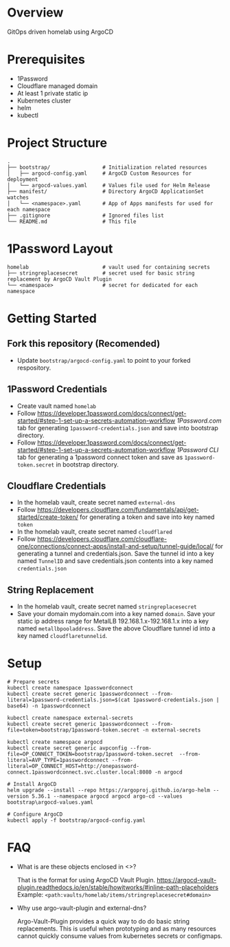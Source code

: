 # Overview
GitOps driven homelab using ArgoCD

# Prerequisites
* 1Password
* Cloudflare managed domain
* At least 1 private static ip
* Kubernetes cluster
* helm
* kubectl

# Project Structure
```
.
├── bootstrap/                 # Initialization related resources
│   ├── argocd-config.yaml     # ArgoCD Custom Resources for deployment
│   └── argocd-values.yaml     # Values file used for Helm Release
├── manifest/                  # Directory ArgoCD ApplicationSet watches
│   └── <namespace>.yaml       # App of Apps manifests for used for each namespace
├── .gitignore                 # Ignored files list
└── README.md                  # This file
```
# 1Password Layout
```
homelab                        # vault used for containing secrets
├── stringreplacesecret        # secret used for basic string replacement by ArgoCD Vault Plugin
└── <namespace>                # secret for dedicated for each namespace
```

# Getting Started
## Fork this repository (Recomended)
* Update `bootstrap/argocd-config.yaml` to point to your forked respository.
## 1Password Credentials
* Create vault named `homelab`
* Follow https://developer.1password.com/docs/connect/get-started/#step-1-set-up-a-secrets-automation-workflow *1Password.com* tab for generating `1password-credentials.json` and save into bootstrap directory.
* Follow https://developer.1password.com/docs/connect/get-started/#step-1-set-up-a-secrets-automation-workflow *1Password CLI* tab for generating a 1password connect token and save as `1password-token.secret` in bootstrap directory.
## Cloudflare Credentials
* In the homelab vault, create secret named `external-dns`
* Follow https://developers.cloudflare.com/fundamentals/api/get-started/create-token/ for generating a token and save into key named `token`
* In the homelab vault, create secret named `cloudflared`
* Follow https://developers.cloudflare.com/cloudflare-one/connections/connect-apps/install-and-setup/tunnel-guide/local/ for generating a tunnel and credentials.json.  Save the tunnel id into a key named `TunnelID` and save credentials.json contents into a key named `credentials.json`
## String Replacement
* In the homelab vault, create secret named `stringreplacesecret`
* Save your domain mydomain.com into a key named `domain`. Save your static ip address range for MetalLB 192.168.1.x-192.168.1.x into a key named `metallbpooladdress`.  Save the above Cloudflare tunnel id into a key named `cloudflaretunnelid`.

# Setup
```
# Prepare secrets
kubectl create namespace 1passwordconnect
kubectl create secret generic 1passwordconnect --from-literal=1password-credentials.json=$(cat 1password-credentials.json | base64) -n 1passwordconnect

kubectl create namespace external-secrets
kubectl create secret generic 1passwordconnect --from-file=token=bootstrap/1password-token.secret -n external-secrets

kubectl create namespace argocd
kubectl create secret generic avpconfig --from-file=OP_CONNECT_TOKEN=bootstrap/1password-token.secret  --from-literal=AVP_TYPE=1passwordconnect --from-literal=OP_CONNECT_HOST=http://onepassword-connect.1passwordconnect.svc.cluster.local:8080 -n argocd

# Install ArgoCD
helm upgrade --install --repo https://argoproj.github.io/argo-helm --version 5.36.1 --namespace argocd argocd argo-cd --values bootstrap\argocd-values.yaml

# Configure ArgoCD
kubectl apply -f bootstrap/argocd-config.yaml
```

# FAQ
* What is are these objects enclosed in <>?

    That is the format for using ArgoCD Vault Plugin. https://argocd-vault-plugin.readthedocs.io/en/stable/howitworks/#inline-path-placeholders  Example: `<path:vaults/homelab/items/stringreplacesecret#domain>`

* Why use argo-vault-plugin and external-dns?

    Argo-Vault-Plugin provides a quick way to do do basic string replacements.  This is useful when prototyping and as many resources cannot quickly consume values from kubernetes secrets or configmaps.